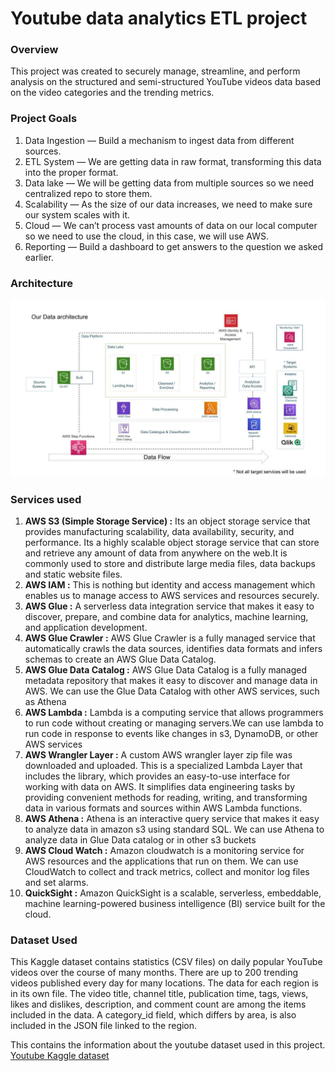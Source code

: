 # Youtube data analytics ETL project

### Overview
This project was created to securely manage, streamline, and perform analysis on the structured and semi-structured YouTube videos data based on the video categories and the trending metrics.

### Project Goals
1. Data Ingestion — Build a mechanism to ingest data from different sources.
2. ETL System — We are getting data in raw format, transforming this data into the proper format.
3. Data lake — We will be getting data from multiple sources so we need centralized repo to store them.
4. Scalability — As the size of our data increases, we need to make sure our system scales with it.
5. Cloud — We can’t process vast amounts of data on our local computer so we need to use the cloud, in this case, we will use AWS.
6. Reporting — Build a dashboard to get answers to the question we asked earlier.

### Architecture
![Architecture diagram](https://github.com/sreedharchalavadi/youtube-data-analytics-de-prj/blob/main/architecture.jpeg)

### Services used

1. **AWS S3 (Simple Storage Service) :** Its an object storage service that provides manufacturing scalability, data availability, security, and performance. Its a highly scalable object storage service that can store and retrieve any amount of data from anywhere on the web.It is commonly used to store and distribute large media files, data backups and static website files.
2. **AWS IAM :** This is nothing but identity and access management which enables us to manage access to AWS services and resources securely.
3. **AWS Glue :** A serverless data integration service that makes it easy to discover, prepare, and combine data for analytics, machine learning, and application development.
4. **AWS Glue Crawler :** AWS Glue Crawler is a fully managed service that automatically crawls the data sources, identifies data formats and infers schemas to create an AWS Glue Data Catalog.
5. **AWS Glue Data Catalog :** AWS Glue Data Catalog is a fully managed metadata repository that makes it easy to discover and manage data in AWS. We can use the Glue Data Catalog with other AWS services, such as Athena
6. **AWS Lambda :** Lambda is a computing service that allows programmers to run code without creating or managing servers.We can use lambda to run code in response to events like changes in s3, DynamoDB, or other AWS services
7. **AWS Wrangler Layer :** A custom AWS wrangler layer zip file was downloaded and uploaded. This is a specialized Lambda Layer that includes the library, which provides an easy-to-use interface for working with data on AWS. It simplifies data engineering tasks by providing convenient methods for reading, writing, and transforming data in various formats and sources within AWS Lambda functions.
8. **AWS Athena :** Athena is an interactive query service that makes it easy to analyze data in amazon s3 using standard SQL. We can use Athena to analyze data in Glue Data catalog or in other s3 buckets
9. **AWS Cloud Watch :** Amazon cloudwatch is a monitoring service for AWS resources and the applications that run on them. We can use CloudWatch to collect and track metrics, collect and monitor log files and set alarms.
10. **QuickSight :** Amazon QuickSight is a scalable, serverless, embeddable, machine learning-powered business intelligence (BI) service built for the cloud.

### Dataset Used
This Kaggle dataset contains statistics (CSV files) on daily popular YouTube videos over the course of many months. There are up to 200 trending videos published every day for many locations. The data for each region is in its own file. The video title, channel title, publication time, tags, views, likes and dislikes, description, and comment count are among the items included in the data. A category_id field, which differs by area, is also included in the JSON file linked to the region.

This contains the information about the youtube dataset used in this project.
[Youtube Kaggle dataset](https://www.kaggle.com/datasets/datasnaek/youtube-new)

